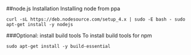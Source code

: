##node.js Installation
Installing node from ppa

```curl -sL https://deb.nodesource.com/setup_4.x | sudo -E bash - sudo apt-get install -y nodejs```

###Optional: install build tools
To install build tools for npm

```sudo apt-get install -y build-essential```
